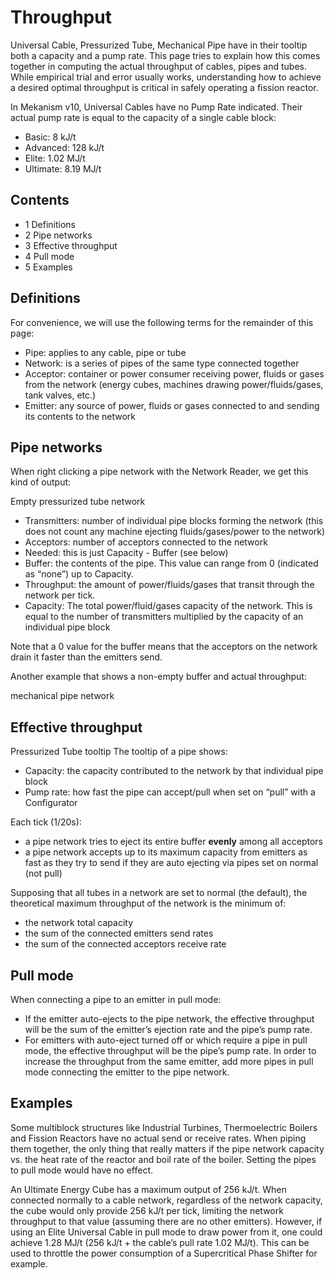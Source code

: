 # Throughput

Universal Cable, Pressurized Tube, Mechanical Pipe have in their tooltip both a capacity and a pump rate. This page tries to explain how this comes together in computing the actual throughput of cables, pipes and tubes. While empirical trial and error usually works, understanding how to achieve a desired optimal throughput is critical in safely operating a fission reactor.

In Mekanism v10, Universal Cables have no Pump Rate indicated. Their actual pump rate is equal to the capacity of a single cable block:

- Basic: 8 kJ/t
- Advanced: 128 kJ/t
- Elite: 1.02 MJ/t
- Ultimate: 8.19 MJ/t

## Contents

- 1 Definitions
- 2 Pipe networks
- 3 Effective throughput
- 4 Pull mode
- 5 Examples

## Definitions

For convenience, we will use the following terms for the remainder of this page:

- Pipe: applies to any cable, pipe or tube
- Network: is a series of pipes of the same type connected together
- Acceptor: container or power consumer receiving power, fluids or gases from the network (energy cubes, machines drawing power/fluids/gases, tank valves, etc.)
- Emitter: any source of power, fluids or gases connected to and sending its contents to the network

## Pipe networks

When right clicking a pipe network with the Network Reader, we get this kind of output:

Empty pressurized tube network

- Transmitters: number of individual pipe blocks forming the network (this does not count any machine ejecting fluids/gases/power to the network)
- Acceptors: number of acceptors connected to the network
- Needed: this is just Capacity - Buffer (see below)
- Buffer: the contents of the pipe. This value can range from 0 (indicated as “none”) up to Capacity.
- Throughput: the amount of power/fluids/gases that transit through the network per tick.
- Capacity: The total power/fluid/gases capacity of the network. This is equal to the number of transmitters multiplied by the capacity of an individual pipe block

Note that a 0 value for the buffer means that the acceptors on the network drain it faster than the emitters send.

Another example that shows a non-empty buffer and actual throughput:

mechanical pipe network

## Effective throughput

Pressurized Tube tooltip The tooltip of a pipe shows:

- Capacity: the capacity contributed to the network by that individual pipe block
- Pump rate: how fast the pipe can accept/pull when set on “pull” with a Configurator

Each tick (1/20s):

- a pipe network tries to eject its entire buffer **evenly** among all acceptors
- a pipe network accepts up to its maximum capacity from emitters as fast as they try to send if they are auto ejecting via pipes set on normal (not pull)

Supposing that all tubes in a network are set to normal (the default), the theoretical maximum throughput of the network is the minimum of:

- the network total capacity
- the sum of the connected emitters send rates
- the sum of the connected acceptors receive rate

## Pull mode

When connecting a pipe to an emitter in pull mode:

- If the emitter auto-ejects to the pipe network, the effective throughput will be the sum of the emitter’s ejection rate and the pipe’s pump rate.
- For emitters with auto-eject turned off or which require a pipe in pull mode, the effective throughput will be the pipe’s pump rate. In order to increase the throughput from the same emitter, add more pipes in pull mode connecting the emitter to the pipe network.

## Examples

Some multiblock structures like Industrial Turbines, Thermoelectric Boilers and Fission Reactors have no actual send or receive rates. When piping them together, the only thing that really matters if the pipe network capacity vs. the heat rate of the reactor and boil rate of the boiler. Setting the pipes to pull mode would have no effect.

An Ultimate Energy Cube has a maximum output of 256 kJ/t. When connected normally to a cable network, regardless of the network capacity, the cube would only provide 256 kJ/t per tick, limiting the network throughput to that value (assuming there are no other emitters). However, if using an Elite Universal Cable in pull mode to draw power from it, one could achieve 1.28 MJ/t (256 kJ/t + the cable’s pull rate 1.02 MJ/t). This can be used to throttle the power consumption of a Supercritical Phase Shifter for example.